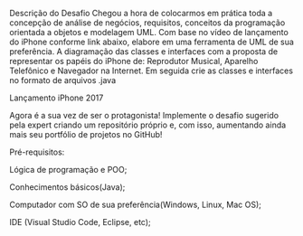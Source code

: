 Descrição do Desafio
Chegou a hora de colocarmos em prática toda a concepção de análise de negócios, requisitos, conceitos da programação orientada a objetos e modelagem UML.
Com base no vídeo de lançamento do iPhone conforme link abaixo, elabore em uma ferramenta de UML de sua preferência.
A diagramação das classes e interfaces com a proposta de representar os papéis do iPhone de: Reprodutor Musical, Aparelho Telefônico e Navegador na Internet.
Em seguida crie as classes e interfaces no formato de arquivos .java

Lançamento iPhone 2017

Agora é a sua vez de ser o protagonista! Implemente o desafio sugerido pela expert criando um repositório próprio e, com isso, aumentando ainda mais seu portfólio de projetos no GitHub!

Pré-requisitos:

Lógica de programação e POO;

Conhecimentos básicos(Java);

Computador com SO de sua preferência(Windows, Linux, Mac OS);

IDE (Visual Studio Code, Eclipse, etc);
